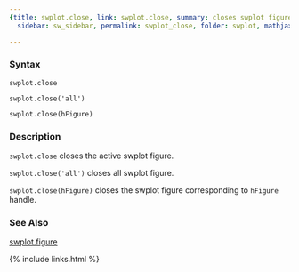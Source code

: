```yaml
---
{title: swplot.close, link: swplot.close, summary: closes swplot figure, keywords: sample,
  sidebar: sw_sidebar, permalink: swplot_close, folder: swplot, mathjax: true}

---
```

  
### Syntax
  
`swplot.close`
  
`swplot.close('all')`
 
`swplot.close(hFigure)`
  
### Description
  
`swplot.close` closes the active swplot figure.
   
`swplot.close('all')` closes all swplot figure.
   
`swplot.close(hFigure)` closes the swplot figure corresponding to
`hFigure` handle.
  
### See Also
  
[swplot.figure](swplot_figure)
 

{% include links.html %}

